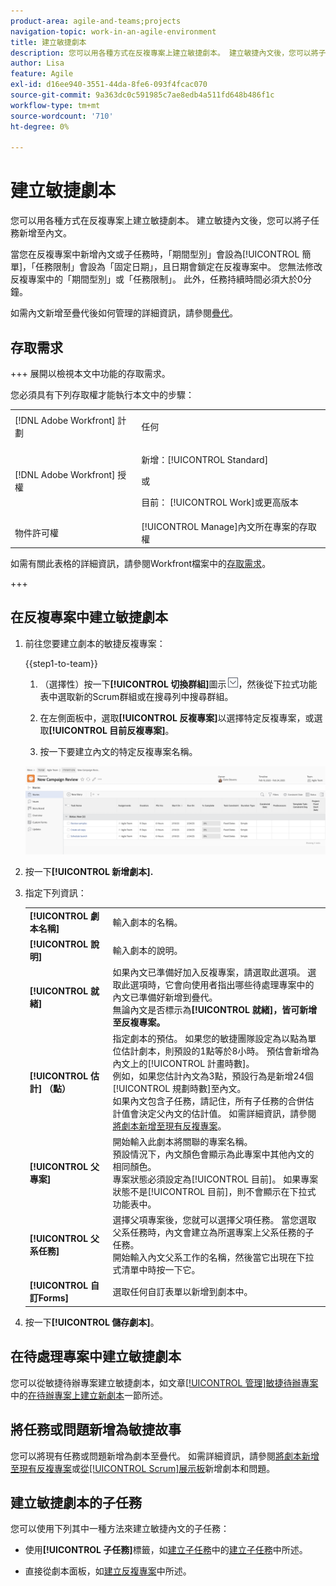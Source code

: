 ```yaml
---
product-area: agile-and-teams;projects
navigation-topic: work-in-an-agile-environment
title: 建立敏捷劇本
description: 您可以用各種方式在反複專案上建立敏捷劇本。 建立敏捷內文後，您可以將子任務新增至內文。
author: Lisa
feature: Agile
exl-id: d16ee940-3551-44da-8fe6-093f4fcac070
source-git-commit: 9a363dc0c591985c7ae8edb4a511fd648b486f1c
workflow-type: tm+mt
source-wordcount: '710'
ht-degree: 0%

---
```


# 建立敏捷劇本

您可以用各種方式在反複專案上建立敏捷劇本。 建立敏捷內文後，您可以將子任務新增至內文。

當您在反複專案中新增內文或子任務時，「期間型別」會設為[!UICONTROL 簡單]，「任務限制」會設為「固定日期」，且日期會鎖定在反複專案中。 您無法修改反複專案中的「期間型別」或「任務限制」。 此外，任務持續時間必須大於0分鐘。

如需內文新增至疊代後如何管理的詳細資訊，請參閱[疊代](../../agile/use-scrum-in-an-agile-team/iterations/iterations.md)。

## 存取需求

+++ 展開以檢視本文中功能的存取需求。

您必須具有下列存取權才能執行本文中的步驟：

<table style="table-layout:auto"> 
 <col> 
 </col> 
 <col> 
 </col> 
 <tbody> 
  <tr> 
   <td role="rowheader">[!DNL Adobe Workfront] 計劃</td> 
   <td> <p>任何</p> </td> 
  </tr> 
  <tr> 
   <td role="rowheader">[!DNL Adobe Workfront] 授權</td> 
   <td> <p>新增：[!UICONTROL Standard]</p> 
   或
   <p>目前： [!UICONTROL Work]或更高版本</p> </td> 
  </tr>
  <tr> 
   <td role="rowheader">物件許可權</td> 
   <td>[!UICONTROL Manage]內文所在專案的存取權 </td> 
  </tr> 
 </tbody> 
</table>

如需有關此表格的詳細資訊，請參閱Workfront檔案中的[存取需求](/help/quicksilver/administration-and-setup/add-users/access-levels-and-object-permissions/access-level-requirements-in-documentation.md)。

+++

## 在反複專案中建立敏捷劇本

1. 前往您要建立劇本的敏捷反複專案：

   {{step1-to-team}}

   1. （選擇性）按一下&#x200B;**[!UICONTROL 切換群組]**&#x200B;圖示![切換群組圖示](assets/switch-team-icon.png)，然後從下拉式功能表中選取新的Scrum群組或在搜尋列中搜尋群組。

   1. 在左側面板中，選取&#x200B;**[!UICONTROL 反複專案]**&#x200B;以選擇特定反複專案，或選取&#x200B;**[!UICONTROL 目前反複專案]**。
   1. 按一下要建立內文的特定反複專案名稱。

   ![新增劇本至反複專案](assets/iteration-stories-list.png)

1. 按一下&#x200B;**[!UICONTROL 新增劇本].**
1. 指定下列資訊：

   <table style="table-layout:auto">
    <col>
    <col>
    <tbody>
     <tr>
      <td role="rowheader"><strong>[!UICONTROL 劇本名稱]</strong></td>
      <td>輸入劇本的名稱。</td>
     </tr>
     <tr>
      <td role="rowheader"><strong>[!UICONTROL 說明]</strong></td>
      <td>輸入劇本的說明。</td>
     </tr>
     <tr>
      <td role="rowheader"><strong>[!UICONTROL 就緒]</strong></td>
      <td>如果內文已準備好加入反複專案，請選取此選項。 選取此選項時，它會向使用者指出哪些待處理專案中的內文已準備好新增到疊代。<br>無論內文是否標示為<strong>[!UICONTROL 就緒]，皆可新增至反複專案。</strong></td>
     </tr>
     <tr>
      <td role="rowheader"><strong>[!UICONTROL 估計] （點）</strong></td>
      <td>指定劇本的預估。 如果您的敏捷團隊設定為以點為單位估計劇本，則預設的1點等於8小時。 預估會新增為內文上的[!UICONTROL 計畫時數]。<br>例如，如果您估計內文為3點，預設行為是新增24個[!UICONTROL 規劃時數]至內文。<br>如果內文包含子任務，請記住，所有子任務的合併估計值會決定父內文的估計值。 如需詳細資訊，請參閱<a href="../../agile/use-scrum-in-an-agile-team/iterations/add-stories-to-existing-iteration.md" class="MCXref xref">將劇本新增至現有反複專案</a>。</td>
     </tr>
     <tr>
      <td role="rowheader"><strong>[!UICONTROL 父專案]</strong></td>
      <td>開始輸入此劇本將關聯的專案名稱。<br>預設情況下，內文顏色會顯示為此專案中其他內文的相同顏色。<br>專案狀態必須設定為[!UICONTROL 目前]。 如果專案狀態不是[!UICONTROL 目前]，則不會顯示在下拉式功能表中。</td>
     </tr>
     <tr>
      <td role="rowheader"><strong>[!UICONTROL 父系任務]</strong></td>
      <td>選擇父項專案後，您就可以選擇父項任務。 當您選取父系任務時，內文會建立為所選專案上父系任務的子任務。<br>開始輸入內文父系工作的名稱，然後當它出現在下拉式清單中時按一下它。</td>
     </tr>
     <tr>
      <td role="rowheader"><strong>[!UICONTROL 自訂Forms]</strong></td>
      <td>選取任何自訂表單以新增到劇本中。</td>
     </tr>
    </tbody>
   </table>

1. 按一下&#x200B;**[!UICONTROL 儲存劇本]**。

## 在待處理專案中建立敏捷劇本

您可以從敏捷待辦專案建立敏捷劇本，如文章[[!UICONTROL 管理]敏捷待辦專案](../../agile/work-in-an-agile-environment/manage-the-agile-backlog.md)中的[在待辦專案上建立新劇本](../../agile/work-in-an-agile-environment/manage-the-agile-backlog.md#creating-new-stories)一節所述。

## 將任務或問題新增為敏捷故事

您可以將現有任務或問題新增為劇本至疊代。 如需詳細資訊，請參閱[將劇本新增至現有反複專案](../../agile/use-scrum-in-an-agile-team/iterations/add-stories-to-existing-iteration.md)或[從[!UICONTROL Scrum]展示板](../../agile/use-scrum-in-an-agile-team/scrum-board/add-story-from-scrum-board.md)新增劇本和問題。

## 建立敏捷劇本的子任務

您可以使用下列其中一種方法來建立敏捷內文的子任務：

* 使用&#x200B;**[!UICONTROL 子任務]**&#x200B;標籤，如[建立子任務](../../manage-work/tasks/create-tasks/create-subtasks.md)中的[建立子任務](../../manage-work/tasks/create-tasks/create-subtasks.md#creating-subtasks)中所述。

* 直接從劇本面板，如[建立反複專案](../../agile/use-scrum-in-an-agile-team/iterations/create-an-iteration.md)中所述。
